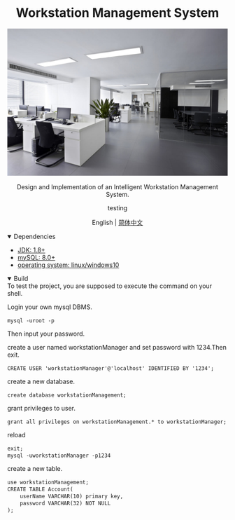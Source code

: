 # <div align="center">Workstation Management System</div>
<div align="center">
    <img src=".github/imgs/workStation.png" width="850">
    <p>
        Design and Implementation of an Intelligent Workstation Management System.
    </p>
    <p>
        testing
    </p>

English | [简体中文](.github/README_cn.md)
</div>

<details open>
<summary>Dependencies</summary>

<!-- names of dependencies and websites if had -->
- [JDK: 1.8+](https://www.oracle.com/java/technologies/downloads)
- [mySQL: 8.0+](https://www.mysql.com)
- [operating system: linux/windows10]()
</details>

<details open>
<summary>Build</summary>
To test the project, you are supposed to execute the command on your shell.

Login your own mysql DBMS.
```
mysql -uroot -p
```
Then input your password.

create a user named workstationManager and set password with 1234.Then exit.
```
CREATE USER 'workstationManager'@'localhost' IDENTIFIED BY '1234';
```
create a new database.
```
create database workstationManagement;
```
grant privileges to user.
```
grant all privileges on workstationManagement.* to workstationManager;
```
reload
```
exit;
mysql -uworkstationManager -p1234
```
create a new table.
```
use workstationManagement;
CREATE TABLE Account(
    userName VARCHAR(10) primary key,
    password VARCHAR(32) NOT NULL
);
```
</details>
